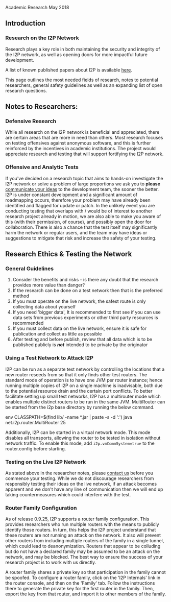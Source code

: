  Academic
Research May 2018 

## Introduction

### Research on the I2P Network

Research plays a key role in both maintaining the security and integrity
of the I2P network, as well as opening doors for more impactful future
development.

A list of known published papers about I2P is available
[here]().

This page outlines the most needed fields of research, notes to
potential researchers, general safety guidelines as well as an expanding
list of open research questions.

## Notes to Researchers:

### Defensive Research

While all research on the I2P network is beneficial and appreciated,
there are certain areas that are more in need than others. Most research
focuses on testing offensives against anonymous software, and this is
further reinforced by the incentives in academic institutions. The
project would appreciate research and testing that will support
fortifying the I2P network.

### Offensive and Analytic Tests

If you\'ve decided on a research topic that aims to hands-on investigate
the I2P network or solve a problem of large proportions we ask you to
**please** [communicate your ideas]() to the
development team, the sooner the better. I2P is under constant
development and a significant amount of roadmapping occurs, therefore
your problem may have already been identified and flagged for update or
patch. In the unlikely event you are conducting testing that overlaps
with / would be of interest to another research project already in
motion, we are also able to make you aware of this (with their
permission, of course), and possibly open the door for collaboration.
There is also a chance that the test itself may significantly harm the
network or regular users, and the team may have ideas or suggestions to
mitigate that risk and increase the safety of your testing.

## Research Ethics & Testing the Network

### General Guidelines

1. Consider the benefits and risks - is there any doubt that the
 research provides more value than danger?
2. If the research can be done on a test network then that is the
 preferred method
3. If you must operate on the live network, the safest route is only
 collecting data about yourself
4. If you need \'bigger data\', It is recommended to first see if you
 can use data sets from previous experiments or other third party
 resources is recommended
5. If you must collect data on the live network, ensure it is safe for
 publication and collect as little as possible
6. After testing and before publish, review that all data which is to
 be published publicly is ***not*** intended to be private by the
 originator

### Using a Test Network to Attack I2P

I2P can be run as a separate test network by controlling the locations
that a new router reseeds from so that it only finds other test routers.
The standard mode of operation is to have one JVM per router instance;
hence running multiple copies of I2P on a single machine is inadvisable,
both due to the potential resource drain and the certain port conflicts.
To better facilitate setting up small test networks, I2P has a
multirouter mode which enables multiple distinct routers to be run in
the same JVM. MultiRouter can be started from the i2p base directory by
running the below command.

 env CLASSPATH=$(find lib/ -name *.jar | paste -s -d ':') java net.i2p.router.MultiRouter 25

Additionally, I2P can be started in a virtual network mode. This mode
disables all transports, allowing the router to be tested in isolation
without network traffic. To enable this mode, add
`i2p.vmCommSystem=true` to the router.config before starting.

### Testing on the Live I2P Network

As stated above in the researcher notes, please [contact
us]() before you commence your testing. While
we do not discourage researchers from responsibly testing their ideas on
the live network, if an attack becomes apparent and we don\'t have any
line of communication then we will end up taking countermeasures which
could interfere with the test.

### Router Family Configuration

As of release 0.9.25, I2P supports a router family configuration. This
provides researchers who run multiple routers with the means to publicly
identify those routers. In turn, this helps the I2P project understand
that these routers are not running an attack on the network. It also
will prevent other routers from including multiple routers of the family
in a single tunnel, which could lead to deanonymization. Routers that
appear to be colluding but do not have a declared family may be assumed
to be an attack on the network, and may be blocked. The best way to
ensure the success of your research project is to work with us directly.

A router family shares a private key so that participation in the family
cannot be spoofed. To configure a router family, click on the \'I2P
Internals\' link in the router console, and then on the \'Family\' tab.
Follow the instructions there to generate the private key for the first
router in the family. Then, export the key from that router, and import
it to other members of the family.



